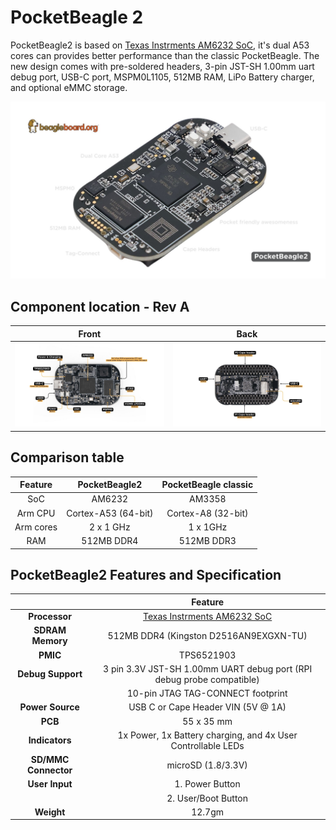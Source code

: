 # PocketBeagle 2

PocketBeagle2 is based on [Texas Instrments AM6232 SoC](https://www.ti.com/product/AM623), it's dual A53 cores can 
provides better performance than the classic PocketBeagle. The new design comes with pre-soldered headers, 
3-pin JST-SH 1.00mm uart debug port, USB-C port, MSPM0L1105, 512MB RAM, LiPo Battery charger, and optional eMMC storage.

![](images/hero.jpg)

## Component location - Rev A

| Front           |  Back |
| :-------------------------: | :-------------------------: |
| ![](images/front.jpg)  | ![](images/back.jpg)| 

## Comparison table

| Feature           | PocketBeagle2       | PocketBeagle classic       |
| :---------------: | :-----------------: | :------------------------: |
| SoC               | AM6232              | AM3358                     |
| Arm CPU           | Cortex-A53 (64-bit) | Cortex-A8 (32-bit)         |
| Arm cores         | 2 x 1 GHz           | 1 x 1GHz                   |
| RAM               | 512MB DDR4          | 512MB DDR3                 |

## PocketBeagle2 Features and Specification

|                         | Feature                                                                                                                                 |
| :---------------------: | :-------------------------------------------------------------------------------------------------------------------------------------: |
| **Processor**           | [Texas Instrments AM6232 SoC](https://www.ti.com/product/AM623)                                                                         |
| **SDRAM Memory**        | 512MB DDR4 (Kingston D2516AN9EXGXN-TU)                                                                                                  |
| **PMIC**                | TPS6521903                                                                                                                              |
| **Debug Support**       | 3 pin 3.3V JST-SH 1.00mm UART debug port (RPI debug probe compatible)                                                                   |
|                         | 10-pin JTAG TAG-CONNECT footprint                                                                                                       |
| **Power Source**        | USB C or Cape Header VIN (5V @ 1A)                                                                                                      |
| **PCB**                 | 55 x 35 mm                                                                                                                              |
| **Indicators**          | 1x Power, 1x Battery charging, and 4x User Controllable LEDs                                                                            |
| **SD/MMC Connector**    | microSD (1.8/3.3V)                                                                                                                      |
| **User Input**          | 1. Power Button                                                                                                                         |
|                         | 2. User/Boot Button                                                                                                                     |
| **Weight**              | 12.7gm                                                                                                                                  |
